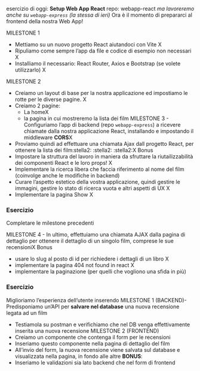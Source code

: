 esercizio di oggi: **Setup Web App React** 
repo: webapp-react *ma lavoreremo anche su `webapp-express` (la stessa di ieri)* 
Ora è il momento di prepararci al frontend della nostra Web App! 

MILESTONE 1 
- Mettiamo su un nuovo progetto React aiutandoci con Vite X
 - Ripuliamo come sempre l’app da file e codice di esempio non necessari X
 - Installiamo il necessario: React Router, Axios e Bootstrap (se volete utilizzarlo)  X
 
 MILESTONE 2 
 - Creiamo un layout di base per la nostra applicazione ed impostiamo le rotte per le diverse pagine. X
 - Creiamo 2 pagine:
     - La homeX
     - la pagina in cui mostreremo la lista dei film MILESTONE 3 - Configuriamo l’app di backend (repo `webapp-express`) a ricevere chiamate dalla nostra applicazione React, installando e impostando il middleware **CORS**X
 - Proviamo quindi ad effettuare una chiamata Ajax dall progetto React, per ottenere la lista dei film:stella2: :stella2: :stella2:X
  Bonus 
  - Impostare la struttura del lavoro in maniera da sfruttare la riutailizzabilità dei componenti React e le loro props! X
  - Implementare la ricerca libera che faccia riferimento al nome del film (coinvolge anche le modifiche in backend) 
  - Curare l’aspetto estetico della vostra applicazione, quindi gestire le immagini, gestire lo stato di ricerca vuota e altri aspetti di UX X
  - Implementare la pagina Show X


  ### Esercizio 
  Completare le milestone precedenti 
  
  MILESTONE 4 - In ultimo, effettuiamo una chiamata AJAX dalla pagina di dettaglio per ottenere il dettaglio di un singolo film, comprese le sue recensioniX 
  Bonus
- usare lo slug al posto di id per richiedere i dettagli di un libro X
- implementare la pagina 404 not found in react X
- implementare la paginazione (per quelli che vogliono una sfida in più) 


### Esercizio
Miglioriamo l’esperienza dell’utente inserendo
MILESTONE 1 (BACKEND)- 
Predisponiamo un’API per **salvare nel database** una nuova recensione legata ad un film
- Testiamola su postman e verifichiamo che nel DB venga effettivamente inserita una nuova recensione
MILESTONE 2 (FRONTEND)
- Creiamo un componente che contenga il form per le recensioni 
- Inseriamo questo componente nella pagina di dettaglio del film
- All’invio del form, la nuova recensione viene salvata sul database e visualizzata nella pagina, in fondo alle altre
**BONUS**:
- Inseriamo le validazioni sia lato backend che nel form di frontend
